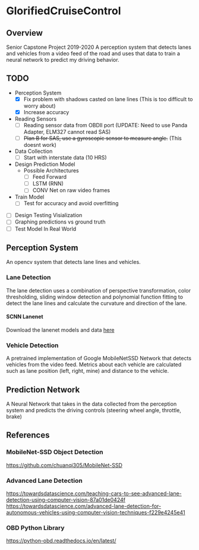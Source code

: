 # GlorifiedCruiseControl

## Overview
Senior Capstone Project 2019-2020
A perception system that detects lanes and vehicles from a video feed of the road and uses that data to train a neural network to predict my driving behavior.

## TODO
* Perception System
  * [x] Fix problem with shadows casted on lane lines (This is too difficult to worry about)
  * [x] Increase accuracy
* Reading Sensors
  * [ ] Reading sensor data from OBDII port (UPDATE: Need to use Panda Adapter, ELM327 cannot read SAS)
  * [ ] ~~Plan B for SAS, use a gyroscopic sensor to measure angle.~~ (This doesnt work)
* Data Collection
  * [ ] Start with interstate data (10 HRS)
* Design Prediction Model
  * Possible Architectures
    * [ ] Feed Forward
    * [ ] LSTM (RNN)
    * [ ] CONV Net on raw video frames
* Train Model
  * [ ] Test for accuracy and avoid overfitting
* [ ] Design Testing Visialization
* [ ] Graphing predictions vs ground truth
* [ ] Test Model In Real World

## Perception System
An opencv system that detects lane lines and vehicles. 

### Lane Detection
The lane detection uses a combination of perspective transformation, color thresholding, sliding window detection and polynomial function fitting to detect the lane lines and calculate the curvature and direction of the lane.
#### SCNN Lanenet
Download the lanenet models and data [here](https://drive.google.com/open?id=1Z2HSItBayCRa3pg1CEn0S_xn8LLLwIGD)

### Vehicle Detection
A pretrained implementation of Google MobileNetSSD Network that detects vehicles from the video feed. Metrics about each vehicle are calculated such as lane position (left, right, mine) and distance to the vehicle.

## Prediction Network
A Neural Network that takes in the data collected from the perception system and predicts the driving controls (steering wheel angle, throttle, brake)

## References
### MobileNet-SSD Object Detection
https://github.com/chuanqi305/MobileNet-SSD
### Advanced Lane Detection
https://towardsdatascience.com/teaching-cars-to-see-advanced-lane-detection-using-computer-vision-87a01de0424f
https://towardsdatascience.com/advanced-lane-detection-for-autonomous-vehicles-using-computer-vision-techniques-f229e4245e41
### OBD Python Library
https://python-obd.readthedocs.io/en/latest/
